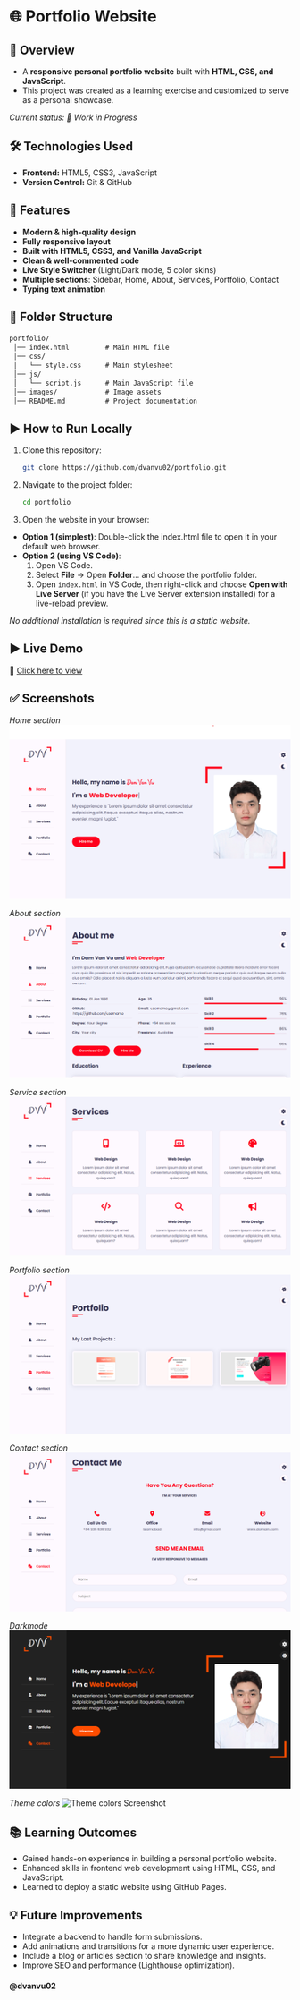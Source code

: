 # 🌐 Portfolio Website
## 📌 Overview
- A **responsive personal portfolio website** built with **HTML, CSS, and JavaScript**.  
- This project was created as a learning exercise and customized to serve as a personal showcase.


_Current status: 🚧 Work in Progress_


## 🛠️ Technologies Used
- **Frontend:** HTML5, CSS3, JavaScript  
- **Version Control:** Git & GitHub  
## 🚀 Features
- **Modern & high-quality design**
- **Fully responsive layout**
- **Built with HTML5, CSS3, and Vanilla JavaScript**
- **Clean & well-commented code**
- **Live Style Switcher** (Light/Dark mode, 5 color skins)
- **Multiple sections**: Sidebar, Home, About, Services, Portfolio, Contact
- **Typing text animation** 
## 📂 Folder Structure
```plaintext
portfolio/
 │── index.html         # Main HTML file
 │── css/
 │   └── style.css      # Main stylesheet
 │── js/
 │   └── script.js      # Main JavaScript file
 │── images/            # Image assets
 │── README.md          # Project documentation
```
## ▶️ How to Run Locally

1. Clone this repository:

   ```bash
   git clone https://github.com/dvanvu02/portfolio.git
   ```


2. Navigate to the project folder:
    ```bash
    cd portfolio
    ```


3. Open the website in your browser:
- **Option 1 (simplest)**: Double-click the index.html file to open it in your default web browser.
- **Option 2 (using VS Code)**:
    1. Open VS Code.
    2. Select **File** → Open **Folder**... and choose the portfolio folder.
    3. Open `index.html` in VS Code, then right-click and choose **Open with Live Server** (if you have the Live Server extension installed) for a live-reload preview.


*No additional installation is required since this is a static website.*


## ▶️ Live Demo
🔗 [Click here to view](https://dvanvu02.github.io/portfolio/)
## ✅ Screenshots
_Home section_
![Home section Screenshot](https://github.com/dvanvu02/portfolio/blob/main/demo-images/Home-section.png)

_About section_
![About section Screenshot](https://github.com/dvanvu02/portfolio/blob/main/demo-images/About-section.png)

_Service section_
![Service section Screenshot](https://github.com/dvanvu02/portfolio/blob/main/demo-images/Service-section.png)

_Portfolio section_
![Portfolio section Screenshot](https://github.com/dvanvu02/portfolio/blob/main/demo-images/Portfolio-section.png)

_Contact section_
![Contact section Screenshot](https://github.com/dvanvu02/portfolio/blob/main/demo-images/Contact-section.png)

_Darkmode_
![Darkmode Screenshot](https://github.com/dvanvu02/portfolio/blob/main/demo-images/Darkmode.png)

_Theme colors_
![Theme colors Screenshot](https://github.com/dvanvu02/portfolio/blob/main/demo-images/Themecolors.png)

## 📚 Learning Outcomes
- Gained hands-on experience in building a personal portfolio website.
- Enhanced skills in frontend web development using HTML, CSS, and JavaScript.
- Learned to deploy a static website using GitHub Pages.
## 💡 Future Improvements
- Integrate a backend to handle form submissions.
- Add animations and transitions for a more dynamic user experience.
- Include a blog or articles section to share knowledge and insights.
- Improve SEO and performance (Lighthouse optimization).
#### @dvanvu02